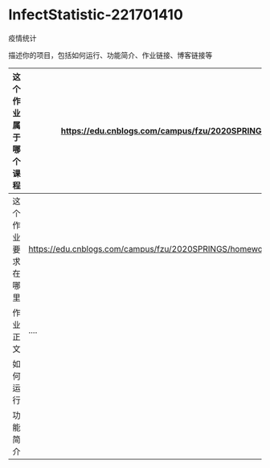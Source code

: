 # InfectStatistic-221701410
疫情统计

描述你的项目，包括如何运行、功能简介、作业链接、博客链接等

|这个作业属于哪个课程|https://edu.cnblogs.com/campus/fzu/2020SPRINGS|
|-- |-- |
|这个作业要求在哪里|https://edu.cnblogs.com/campus/fzu/2020SPRINGS/homework/10227|
|作业正文|....  |
|如何运行||
|功能简介||
